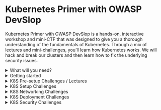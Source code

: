 # Kubernetes Primer with OWASP DevSlop

Kubernetes Primer with OWASP DevSlop is a hands-on, interactive workshop and mini-CTF that was designed to give you a thorough understanding of the fundamentals of Kubernetes. 
Through a mix of lectures and mini-challenges, you’ll learn how Kubernetes works.  We will hack and break our clusters and then learn how to fix the underlying security issues.
<details><summary>What will you need?</summary><p>

- Laptop / Desktop
- Internet Connection
- **Tools**
  - Modern Terminal or PowerShell for Windows
  - Modern Web Browser
  - [kubectl](https://kubernetes.io/docs/tasks/tools/)
  - [Semgrep](https://semgrep.dev/docs/getting-started/)
  - [Docker](https://www.docker.com/products/docker-desktop)
  

</p></details>
<details><summary>Getting started</summary><p>

[Sign up](https://devslop.ctfd.io/) on the [CTF platform](https://devslop.ctfd.io/) and validate your account. Give us a few minutes to send you your cluster configuration file.
  
Download the [challenge files](challenges_files.zip) compressed in [challenges_files.zip](challenges_files.zip) . Extract its content in your working directory. 

When you receive your config file, save it in your working directory and use it for the [first setup challenge.](/challenges/k8s_setup/007.md)

</p></details>

<details><summary>K8S Pre-setup Challenges / Lectures </summary><p>

- [K8S Pre-setup: History of Virtualization](https://devslop.ctfd.io/challenges#Challenge%201-23)
- [K8S Pre-setup: Overview of Docker/Containers](https://devslop.ctfd.io/challenges#Challenge%202-24)
- [K8S PreSetup: What is container orchestration?](https://devslop.ctfd.io/challenges#Challenge%203-25)
- [K8S Pre-setup: History of Kubernetes Project](https://devslop.ctfd.io/challenges#Challenge%204-26)
- [K8S Pre-setup: Kubernetes Concepts and Architecture](https://devslop.ctfd.io/challenges#Challenge%205-27)
- [K8S PreSetup: Kubernetes Objects & Organization](https://devslop.ctfd.io/challenges#Challenge%206-28)
</p></details>
<details><summary>K8S Setup Challenges</summary><p>

- [K8S Setup: Log into Kubernetes](/challenges/k8s_setup/007.md)
- [K8S Setup: Interact with the kubectl API](/challenges/k8s_setup/008.md)
- [K8S Setup: Deploy Kubernetes Dashboard](/challenges/k8s_setup/010.md)
</p></details>

<details><summary>K8S Networking Challenges</summary><p>

- [K8S Networking: Cluster IP pinging](/challenges/k8s_networking/011.md)
- [K8S Networking: NodePort](/challenges/k8s_networking/012.md)
- [K8S Networking: Load Balancer](/challenges/k8s_networking/013.md)
</p></details>

<details><summary>K8S Deployment Challenges</summary><p>

- [K8S Deployment: Simple Deployment](/challenges/k8s_deployment/014.md)
- [K8S Deployment: Rolling Updates](/challenges/k8s_deployment/015.md)
</p></details>

<details><summary>K8S Security Challenges</summary><p>
  
- [K8S PreSetup: Kubernetes AuthN / AuthZ Overview](https://devslop.ctfd.io/challenges)
- [K8S Security: Finding Credentials in Code](/challenges/k8s_security/016.md)
- [K8S Security: Fixing Secrets in Code](/challenges/k8s_security/017.md)
- [K8S Security: Exploiting SSRF in Kubernetes](/challenges/k8s_security/018.md)
- [K8S Security: Finding and fixing SSRF in K8S with Semgrep](/challenges/k8s_security/019.md)
- [K8S Security: Container Escape to Host](/challenges/k8s_security/020.md)
- [K8S Security: Write OPA Policy to Restrict Host](/challenges/k8s_security/022.md)
- [K8S Security: Namespace Bypass](/challenges/k8s_security/023.md)
- [K8S Security: Protection Against Cross Container Access](/challenges/k8s_security/024.md)
- [K8S Security: Consume all resources / DoS](/challenges/k8s_security/025.md)
- [K8S Security: OPA Rules to Constrain Resources](/challenges/k8s_security/026.md)
- [K8S Security: Bad Crypto Miner Image](/challenges/k8s_security/027.md)
- [K8S Security: Image Vulnerability](/challenges/k8s_security/028.md)
- [K8S PreSetup: What is Open Policy Agent (OPA)?](https://devslop.ctfd.io/challenges)
- [K8S Security: OPA Rules to Restrict Image Origin](/challenges/k8s_security/029.md)
- [K8S Security: Kube Bench (EKS Bench)](/challenges/k8s_security/030.md)
</p></details>

